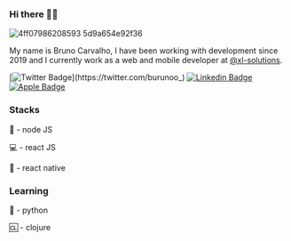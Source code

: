 ### Hi there 🖖🏻

![4ff07986208593 5d9a654e92f36](https://user-images.githubusercontent.com/38473461/88470567-49840980-ced4-11ea-857d-cc350da9dd92.gif)

My name is Bruno Carvalho, I have been working with development since 2019 and I currently work as a web and mobile developer at [@xl-solutions](https://github.com/xl-solutions).

[![Twitter Badge](https://img.shields.io/badge/-@burunoo_-black?style=flat-square&labelColor=FF0000cc&logo=twitter&logoColor=white&link=https://twitter.com/burunoo_)](https://twitter.com/burunoo_) 
[![Linkedin Badge](https://img.shields.io/badge/-Bruno%20Carvalho-black?style=flat-square&logo=Linkedin&logoColor=white&link=https://www.linkedin.com/in/bruno-carvalho-silva46/)](https://www.linkedin.com/in/bruno-carvalho-silva46/) 
[![Apple Badge](https://img.shields.io/badge/-bruno.carv@icloud.com-black?style=flat-square&logo=Apple&logoColor=white&link=mailto:bruno.carv@icloud.com)](mailto:bruno.carv@icloud.com)

### Stacks

:dragon: - node JS

:computer: - react JS

:iphone: - react native

### Learning

:snake: - python

:cl: - clojure
